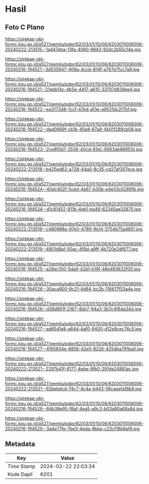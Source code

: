 # Hasil

## Foto C Plano

https://sirekap-obj-formc.kpu.go.id/a527/pemilu/pdpr/62/03/01/10/06/6203011006006-20240222-213515--1a447eba-13fa-4060-9843-92dc2b55c14a.jpg

https://sirekap-obj-formc.kpu.go.id/a527/pemilu/pdpr/62/03/01/10/06/6203011006006-20240216-194521--3d535947-409a-4ccb-814f-a767e7fcc7a9.jpg

https://sirekap-obj-formc.kpu.go.id/a527/pemilu/pdpr/62/03/01/10/06/6203011006006-20240216-194521--21ebb14c-4b5e-4417-a615-33707d839ee4.jpg

https://sirekap-obj-formc.kpu.go.id/a527/pemilu/pdpr/62/03/01/10/06/6203011006006-20240216-194522--ea317348-1ccf-47ed-af3e-a9531dc2f7bf.jpg

https://sirekap-obj-formc.kpu.go.id/a527/pemilu/pdpr/62/03/01/10/06/6203011006006-20240216-194522--dad0669f-cb1b-45e8-87a8-4b01f289cb08.jpg

https://sirekap-obj-formc.kpu.go.id/a527/pemilu/pdpr/62/03/01/10/06/6203011006006-20240216-194523--2ce8f0d7-3536-40cd-81dc-8563de66951d.jpg

https://sirekap-obj-formc.kpu.go.id/a527/pemilu/pdpr/62/03/01/10/06/6203011006006-20240222-213518--b425ed62-a728-44a0-8c35-cd27af307ece.jpg

https://sirekap-obj-formc.kpu.go.id/a527/pemilu/pdpr/62/03/01/10/06/6203011006006-20240216-194524--40dc402f-5ced-4e67-b30b-e4e03c62891b.jpg

https://sirekap-obj-formc.kpu.go.id/a527/pemilu/pdpr/62/03/01/10/06/6203011006006-20240216-194524--d1c81452-911b-4eb1-ba48-62345ae32870.jpg

https://sirekap-obj-formc.kpu.go.id/a527/pemilu/pdpr/62/03/01/10/06/6203011006006-20240222-213519--c460988e-97e0-4789-9e14-3754b75a4651.jpg

https://sirekap-obj-formc.kpu.go.id/a527/pemilu/pdpr/62/03/01/10/06/6203011006006-20240222-213519--4801d8af-50ac-4f8d-a9ff-4b720e2df677.jpg

https://sirekap-obj-formc.kpu.go.id/a527/pemilu/pdpr/62/03/01/10/06/6203011006006-20240216-194525--a26ec100-5da9-42b1-b19f-48e493632f00.jpg

https://sirekap-obj-formc.kpu.go.id/a527/pemilu/pdpr/62/03/01/10/06/6203011006006-20240216-194526--30aca900-9c21-4d84-bc2b-116617f53a4e.jpg

https://sirekap-obj-formc.kpu.go.id/a527/pemilu/pdpr/62/03/01/10/06/6203011006006-20240216-194526--d38d851f-2167-4bb7-94a3-3b7c4f64a34d.jpg

https://sirekap-obj-formc.kpu.go.id/a527/pemilu/pdpr/62/03/01/10/06/6203011006006-20240216-194527--ad65d1e8-a84d-4af0-9400-d12e8cec74c5.jpg

https://sirekap-obj-formc.kpu.go.id/a527/pemilu/pdpr/62/03/01/10/06/6203011006006-20240216-194527--4165834e-8856-42e5-8226-425dba791ba0.jpg

https://sirekap-obj-formc.kpu.go.id/a527/pemilu/pdpr/62/03/01/10/06/6203011006006-20240222-213521--2297b41f-8177-4ebe-9fb0-291de24881ac.jpg

https://sirekap-obj-formc.kpu.go.id/a527/pemilu/pdpr/62/03/01/10/06/6203011006006-20240222-213521--92bebdcd-74c7-4c4a-b443-56caeefa18b8.jpg

https://sirekap-obj-formc.kpu.go.id/a527/pemilu/pdpr/62/03/01/10/06/6203011006006-20240216-194529--84b38e95-f8af-4ea5-a9c3-b03a90a68a8d.jpg

https://sirekap-obj-formc.kpu.go.id/a527/pemilu/pdpr/62/03/01/10/06/6203011006006-20240216-194520--3a4a77fe-7be3-4eda-9bba-c23cf18b8af6.jpg


## Metadata

| Key        | Value               |
| ---------- | ------------------- |
| Time Stamp | 2024-02-22 22:03:34 |
| Kode Dapil | 6201                |



